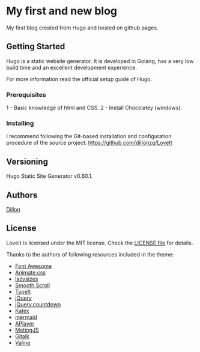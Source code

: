 # My first and new blog

My first blog created from Hugo and hosted on github pages.

## Getting Started

Hugo is a static website generator. It is developed in Golang, has a very low build time and an excellent development experience.

For more information read the official setup guide of Hugo.

### Prerequisites

1 - Basic knowledge of html and CSS.
2 - Install Chocolatey (windows).

### Installing

I recommend following the Git-based installation and configuration procedure of the source project: https://github.com/dillonzq/LoveIt

## Versioning

Hugo Static Site Generator v0.60.1. 

## Authors

[Dillon](https://dillonzq.com)

## License

LoveIt is licensed under the MIT license. Check the [LICENSE file](https://github.com/dillonzq/LoveIt/blob/master/LICENSE) for details.

Thanks to the authors of following resources included in the theme:

* [Font Awesome](https://fontawesome.com/)
* [Animate.css](https://daneden.github.io/animate.css/)
* [lazysizes](https://github.com/aFarkas/lazysizes)
* [Smooth Scroll](https://github.com/cferdinandi/smooth-scroll)
* [TypeIt](https://typeitjs.com/)
* [jQuery](https://github.com/jquery/jquery)
* [jQuery.countdown](https://github.com/hilios/jQuery.countdown)
* [Katex](https://katex.org/)
* [mermaid](https://github.com/knsv/mermaid)
* [APlayer](https://github.com/MoePlayer/APlayer)
* [MetingJS](https://github.com/metowolf/MetingJS)
* [Gitalk](https://github.com/gitalk/gitalk)
* [Valine](https://valine.js.org/)
